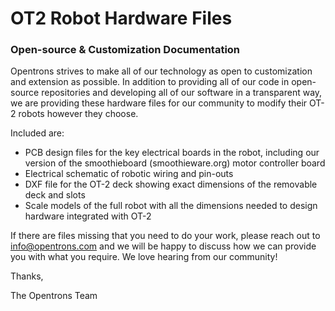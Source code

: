 # OT2 Robot Hardware Files

### Open-source & Customization Documentation

Opentrons strives to make all of our technology as open to customization and extension as possible. In addition to providing all of our code in open-source repositories and developing all of our software in a transparent way, we are providing these hardware files for our community to modify their OT-2 robots however they choose.

Included are:
- PCB design files for the key electrical boards in the robot, including our version of the smoothieboard (smoothieware.org) motor controller board
- Electrical schematic of robotic wiring and pin-outs
- DXF file for the OT-2 deck showing exact dimensions of the removable deck and slots
- Scale models of the full robot with all the dimensions needed to design hardware integrated with OT-2

If there are files missing that you need to do your work, please reach out to info@opentrons.com and we will be happy to discuss how we can provide you with what you require. We love hearing from our community!

Thanks,

The Opentrons Team
